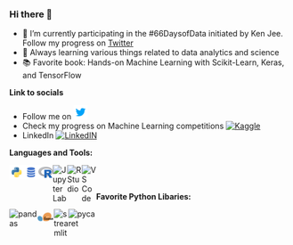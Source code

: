 ### Hi there 👋

- 🔭 I’m currently participating in the #66DaysofData initiated by Ken Jee. Follow my progress on <a href='https://twitter.com/MarkusM99098101'>Twitter</a>
- 🌱 Always learning various things related to data analytics and science  
- :books: Favorite book: Hands-on Machine Learning with Scikit-Learn, Keras, and TensorFlow


**Link to socials**
- Follow me on [<img alt="Twitter" width="26px" src="https://raw.githubusercontent.com/github/explore/80688e429a7d4ef2fca1e82350fe8e3517d3494d/topics/twitter/twitter.png">](https://twitter.com/MarkusM99098101)
- Check my progress on Machine Learning competitions [<img alt="Kaggle" width="40px" src="https://miro.medium.com/max/668/0*g0SY0MVS41m_Yma_.png">](https://www.kaggle.com/markusmller)
- LinkedIn [<img alt="LinkedIN" width="20px" src="https://upload.wikimedia.org/wikipedia/commons/thumb/c/ca/LinkedIn_logo_initials.png/480px-LinkedIn_logo_initials.png">](https://www.linkedin.com/in/markus-müller-223706186/)


**Languages and Tools:**  

[<img align="left" alt="Python" width="26px" src="https://raw.githubusercontent.com/github/explore/80688e429a7d4ef2fca1e82350fe8e3517d3494d/topics/python/python.png">](https://www.python.org)

<img align="left" alt="SQL" width="26px" src="https://raw.githubusercontent.com/github/explore/80688e429a7d4ef2fca1e82350fe8e3517d3494d/topics/sql/sql.png">

<img align="left" alt="R" width="26px" src="https://raw.githubusercontent.com/github/explore/80688e429a7d4ef2fca1e82350fe8e3517d3494d/topics/r/r.png">

[<img align="left" alt="Jupyter Lab" width="26px" src="https://miro.medium.com/max/1036/1*FogMIj4gYwp3fTHLZuwavQ.png">](https://jupyter.org)

<img align="left" alt="RStudio" width="26px" src="https://www.wintotal.de/media/2009/12/RStudio-icon.png">

[<img align="left" alt="VS Code" width="26px" src="https://dashboard.snapcraft.io/site_media/appmedia/2019/05/code_ozwVHSV.png">](https://code.visualstudio.com)


<br></br>

**Favorite Python Libaries:**

[<img align="left" alt="pandas" width="50px" src="https://camo.githubusercontent.com/5cb734f6fc37f645dc900e35559c60d91cc6b550/68747470733a2f2f6465762e70616e6461732e696f2f7374617469632f696d672f70616e6461732e737667">](https://github.com/pandas-dev/pandas)

[<img align="left" alt="scikit-learn" width="30px" src="https://raw.githubusercontent.com/github/explore/80688e429a7d4ef2fca1e82350fe8e3517d3494d/topics/scikit-learn/scikit-learn.png">](https://scikit-learn.org/stable/)

[<img align="left" alt="streamlit" width="26px" src="https://assets.website-files.com/5dc3b47ddc6c0c2a1af74ad0/5e0a328bedb754beb8a973f9_logomark_website.png">](https://www.streamlit.io)

[<img align="left" alt="pycaret" width="50px" src="https://pycaret.org/wp-content/uploads/2020/03/Divi93_43.png">](https://pycaret.org)




<!--
**Markinger7/Markinger7** is a ✨ _special_ ✨ repository because its `README.md` (this file) appears on your GitHub profile.

Here are some ideas to get you started:

- 🔭 I’m currently working on ...
- 🌱 I’m currently learning ...
- 👯 I’m looking to collaborate on ...
- 🤔 I’m looking for help with ...
- 💬 Ask me about ...
- 📫 How to reach me: ...
- 😄 Pronouns: ...
- ⚡ Fun fact: ...
-->
